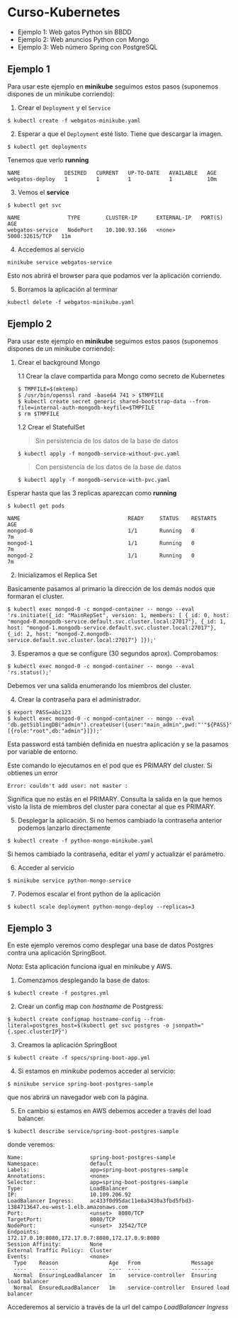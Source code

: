 # Curso-Kubernetes

* Ejemplo 1: Web gatos Python sin BBDD
* Ejemplo 2: Web anuncios Python con Mongo
* Ejemplo 3: Web número Spring con PostgreSQL

## Ejemplo 1

Para usar este ejemplo en **minikube** seguimos estos pasos (suponemos dispones de un minikube corriendo):

1. Crear el `Deployment` y el `Service`

`$ kubectl create -f webgatos-minikube.yaml`

2. Esperar a que el `Deployment` esté listo. Tiene que descargar la imagen.

`$ kubectl get deployments`

Tenemos que verlo **running**

```
NAME              DESIRED   CURRENT   UP-TO-DATE   AVAILABLE   AGE
webgatos-deploy   1         1         1            1           10m
```

3. Vemos el **service**

`$ kubectl get svc`

```
NAME               TYPE        CLUSTER-IP      EXTERNAL-IP   PORT(S)          AGE
webgatos-service   NodePort    10.100.93.166   <none>        5000:32615/TCP   11m
```

4. Accedemos al servicio

`minikube service webgatos-service`

Esto nos abrirá el browser para que podamos ver la aplicación corriendo.

5. Borramos la aplicación al terminar

`kubectl delete -f webgatos-minikube.yaml`

## Ejemplo 2

Para usar este ejemplo en **minikube** seguimos estos pasos (suponemos dispones de un minikube corriendo):

1. Crear el background Mongo

	1.1 Crear la clave compartida para Mongo como secreto de Kubernetes

	```
	$ TMPFILE=$(mktemp)
	$ /usr/bin/openssl rand -base64 741 > $TMPFILE
	$ kubectl create secret generic shared-bootstrap-data --from-file=internal-auth-mongodb-keyfile=$TMPFILE
	$ rm $TMPFILE
	```

	1.2 Crear el StatefulSet

	> Sin persistencia de los datos de la base de datos

	`$ kubectl apply -f mongodb-service-without-pvc.yaml`

	> Con persistencia de los datos de la base de datos

	`$ kubectl apply -f mongodb-service-with-pvc.yaml`

Esperar hasta que las 3 replicas aparezcan como **running**

`$ kubectl get pods`

```
NAME                                  READY     STATUS    RESTARTS   AGE       
mongod-0                              1/1       Running   0          7m       
mongod-1                              1/1       Running   0          7m       
mongod-2                              1/1       Running   0          7m       
```

2. Inicializamos el Replica Set

Basicamente pasamos al primario la dirección de los demás nodos que formaran el cluster.

```
$ kubectl exec mongod-0 -c mongod-container -- mongo --eval 'rs.initiate({_id: "MainRepSet", version: 1, members: [ {_id: 0, host: "mongod-0.mongodb-service.default.svc.cluster.local:27017"}, {_id: 1, host: "mongod-1.mongodb-service.default.svc.cluster.local:27017"}, {_id: 2, host: "mongod-2.mongodb-service.default.svc.cluster.local:27017"} ]});'
```

3. Esperamos a que se configure (30 segundos aprox). Comprobamos:

`$ kubectl exec mongod-0 -c mongod-container -- mongo --eval 'rs.status();'`

Debemos ver una salida enumerando los miembros del cluster.

4. Crear la contraseña para el administrador.

```
$ export PASS=abc123
$ kubectl exec mongod-0 -c mongod-container -- mongo --eval 'db.getSiblingDB("admin").createUser({user:"main_admin",pwd:"'"${PASS}"'",roles:[{role:"root",db:"admin"}]});'
```

Esta password está también definida en nuestra aplicación y se la pasamos por variable de entorno.

Este comando lo ejecutamos en el pod que es PRIMARY del cluster. Si obtienes un error 

`Error: couldn't add user: not master :`

Significa que no estás en el PRIMARY. Consulta la salida en la que hemos visto la lista de miembros del cluster para conectar al que es PRIMARY.

5. Desplegar la aplicación. Si no hemos cambiado la contraseña anterior podemos lanzarlo directamente

`$ kubectl create -f python-mongo-minikube.yaml`

Si hemos cambiado la contraseña, editar el _yaml_ y actualizar el parámetro.

6. Acceder al servicio

`$ minikube service python-mongo-service`

7. Podemos escalar el front python de la aplicación

`$ kubectl scale deployment python-mongo-deploy --replicas=3`

## Ejemplo 3

En este ejemplo veremos como desplegar una base de datos Postgres contra una aplicación SpringBoot.

*Nota*: Esta aplicación funciona igual en minikube y AWS.

1. Comenzamos desplegando la base de datos:

`$ kubectl create -f postgres.yml`

2. Crear un config map con _hostname_ de Postgress:

`$ kubectl create configmap hostname-config --from-literal=postgres_host=$(kubectl get svc postgres -o jsonpath="{.spec.clusterIP}")`

3. Creamos la aplicación SpringBoot

`$ kubectl create -f specs/spring-boot-app.yml`

4. Si estamos en *minikube* podemos acceder al servicio:

`$ minikube service spring-boot-postgres-sample`

que nos abrirá un navegador web con la página.

5. En cambio si estamos en AWS debemos acceder a través del load balancer. 

`$ kubectl describe service/spring-boot-postgres-sample`

donde veremos:

```
Name:                     spring-boot-postgres-sample
Namespace:                default
Labels:                   app=spring-boot-postgres-sample
Annotations:              <none>
Selector:                 app=spring-boot-postgres-sample
Type:                     LoadBalancer
IP:                       10.109.206.92
LoadBalancer Ingress:     ac433f0d95dac11e8a3430a3fbd5fbd3-1384713647.eu-west-1.elb.amazonaws.com
Port:                     <unset>  8080/TCP
TargetPort:               8080/TCP
NodePort:                 <unset>  32542/TCP
Endpoints:                172.17.0.10:8080,172.17.0.7:8080,172.17.0.9:8080
Session Affinity:         None
External Traffic Policy:  Cluster
Events:                   <none>
  Type    Reason                Age   From                Message
  ----    ------                ----  ----                -------
  Normal  EnsuringLoadBalancer  1m    service-controller  Ensuring load balancer
  Normal  EnsuredLoadBalancer   1m    service-controller  Ensured load balancer
```

Accederemos al servicio a través de la url del campo _LoadBalancer Ingress_
